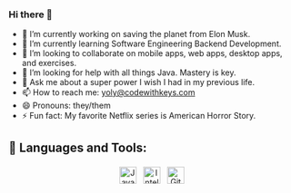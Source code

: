 ### Hi there 👋

- 🔭 I’m currently working on saving the planet from Elon Musk.
- 🌱 I’m currently learning Software Engineering Backend Development.
- 👯 I’m looking to collaborate on mobile apps, web apps, desktop apps, and exercises.
- 🤔 I’m looking for help with all things Java. Mastery is key.
- 💬 Ask me about a super power I wish I had in my previous life.
- 📫 How to reach me: yoly@codewithkeys.com
- 😄 Pronouns: they/them
- ⚡ Fun fact: My favorite Netflix series is American Horror Story. 

## 🧰 Languages and Tools:
<p align="center">
<img src="https://cdn.iconscout.com/icon/free/png-256/java-60-1174953.png" alt="Java" height="30" style="vertical-align:top; margin:4px">
<img src="https://static-00.iconduck.com/assets.00/intellij-idea-icon-256x256-fkx4hnvo.png" alt="Intelli J" height="30" style="vertical-align:top; margin:4px">
<img src="https://w7.pngwing.com/pngs/192/492/png-transparent-git-bash-hd-logo-thumbnail.png" alt="Git Bash" height="30" style="vertical-align:top; margin:4px">
</p>

<!--
**codewithkeys/codewithkeys** is a ✨ _special_ ✨ repository because its `README.md` (this file) appears on your GitHub profile.

Here are some ideas to get you started:

- 🔭 I’m currently working on ...
- 🌱 I’m currently learning ...
- 👯 I’m looking to collaborate on ...
- 🤔 I’m looking for help with ...
- 💬 Ask me about ...
- 📫 How to reach me: ...
- 😄 Pronouns: ...
- ⚡ Fun fact: ...
-->
